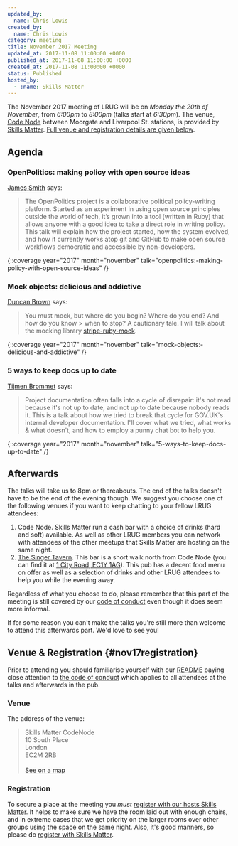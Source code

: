 ```yaml
---
updated_by:
  name: Chris Lowis
created_by:
  name: Chris Lowis
category: meeting
title: November 2017 Meeting
updated_at: 2017-11-08 11:00:00 +0000
published_at: 2017-11-08 11:00:00 +0000
created_at: 2017-11-08 11:00:00 +0000
status: Published
hosted_by:
  - :name: Skills Matter
---
```


The November 2017 meeting of LRUG will be on *Monday the 20th of November*,
from _6:00pm_ to _8:00pm_ (talks start at _6:30pm_).  The venue, [Code
Node](https://skillsmatter.com/locations/264-skills-matter-codenode) between
Moorgate and Liverpool St. stations, is provided by [Skills
Matter](http://www.skillsmatter.com).  [Full venue and registration details are
given below](#nov17registration).

## Agenda

### OpenPolitics: making policy with open source ideas

[James Smith](https://skillsmatter.com/legacy_profile/james-smith) says:

> The OpenPolitics project is a collaborative political policy-writing
> platform. Started as an experiment in using open source principles
> outside the world of tech, it’s grown into a tool (written in Ruby)
> that allows anyone with a good idea to take a direct role in writing
> policy. This talk will explain how the project started, how the system
> evolved, and how it currently works atop git and GitHub to make open
> source workflows democratic and accessible by non-developers.

{::coverage year="2017" month="november" talk="openpolitics:-making-policy-with-open-source-ideas" /}

### Mock objects: delicious and addictive

[Duncan Brown](https://twitter.com/duncanjbrown) says:

> You must mock, but where do you begin? Where do you end? And how do you know > when to stop? A cautionary tale. I will talk about the mocking library
> [stripe-ruby-mock](https://github.com/rebelidealist/stripe-ruby-mock).

{::coverage year="2017" month="november" talk="mock-objects:-delicious-and-addictive" /}

### 5 ways to keep docs up to date

[Tijmen Brommet](https://twitter.com/tijmenbr) says:

> Project documentation often falls into a cycle of disrepair: it's
> not read because it's not up to date, and not up to date because
> nobody reads it. This is a talk about how we tried to break that
> cycle for GOV.UK's internal developer documentation. I'll cover what
> we tried, what works & what doesn't, and how to employ a punny chat
> bot to help you.

{::coverage year="2017" month="november" talk="5-ways-to-keep-docs-up-to-date" /}

## Afterwards

The talks will take us to 8pm or thereabouts.  The end of the talks doesn't
have to be the end of the evening though.  We suggest you choose one of
the following venues if you want to keep chatting to your fellow LRUG
attendees:

1. Code Node.  Skills Matter run a cash bar with a
   choice of drinks (hard and soft) available.  As well as other LRUG members
   you can network with attendees of the other meetups that Skills Matter are
   hosting on the same night.
2. [The Singer Tavern](http://singertavern.com/).  This bar is a short walk
   north from Code Node (you can find it at [1 City Road, EC1Y
   1AG](https://goo.gl/maps/w9kPu)).  This pub has a decent food menu on offer
   as well as a selection of drinks and other LRUG attendees to help you
   while the evening away.

Regardless of what you choose to do, please remember that this part of the
meeting is still covered by our [code of
conduct](http://readme.lrug.org/#code-of-conduct) even though it does seem more
informal.

If for some reason you can't make the talks you're still more than welcome to
attend this afterwards part.  We'd love to see you!

## Venue & Registration {#nov17registration}

Prior to attending you should familiarise yourself with our
[README](http://readme.lrug.org/) paying close attention to [the code of
conduct](http://readme.lrug.org/#code-of-conduct) which applies to
all attendees at the talks and afterwards in the pub.

### Venue

The address of the venue:

> Skills Matter CodeNode<br/>10 South Place<br/>London<br/>EC2M 2RB<br/><br/>[See on a map](https://goo.gl/maps/ONJT4)

### Registration

To secure a place at the meeting you *must* [register with our hosts
Skills Matter][skills-matter-event].  It helps to
make sure we have the room laid out with enough chairs, and in extreme cases
that we get priority on the larger rooms over other groups using the space on
the same night.  Also, it's good manners, so please do [register with Skills
Matter][skills-matter-event].

[skills-matter-event]: https://skillsmatter.com/meetups/10338-lrug-november-meetup

